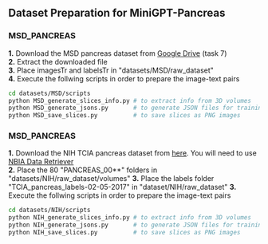## Dataset Preparation for MiniGPT-Pancreas

### MSD_PANCREAS

**1.** Download the MSD pancreas dataset from [Google Drive](https://drive.google.com/drive/folders/1HqEgzS8BV2c7xYNrZdEAnrHk7osJJ--2) (task 7)   
**2.** Extract the downloaded file  
**3.** Place imagesTr and labelsTr in "datasets/MSD/raw_dataset"  
**4.** Execute the follwing scripts in order to prepare the image-text pairs
```bash
cd datasets/MSD/scripts
python MSD_generate_slices_info.py # to extract info from 3D volumes
python MSD_generate_jsons.py       # to generate JSON files for training and testing
python MSD_save_slices.py          # to save slices as PNG images
```

### MSD_PANCREAS

**1.** Download the NIH TCIA pancreas dataset from [here](https://www.cancerimagingarchive.net/collection/pancreas-ct/). You will need to use [NBIA Data Retriever](https://wiki.cancerimagingarchive.net/display/NBIA/Downloading+TCIA+Images)   
**2.** Place the 80 "PANCREAS_00**" folders in "datasets/NIH/raw_dataset/volumes"
**3.** Place the labels folder "TCIA_pancreas_labels-02-05-2017" in "dataset/NIH/raw_dataset"
**3.** Execute the follwing scripts in order to prepare the image-text pairs
```bash
cd datasets/NIH/scripts
python NIH_generate_slices_info.py # to extract info from 3D volumes
python NIH_generate_jsons.py       # to generate JSON files for training and testing
python NIH_save_slices.py          # to save slices as PNG images
```